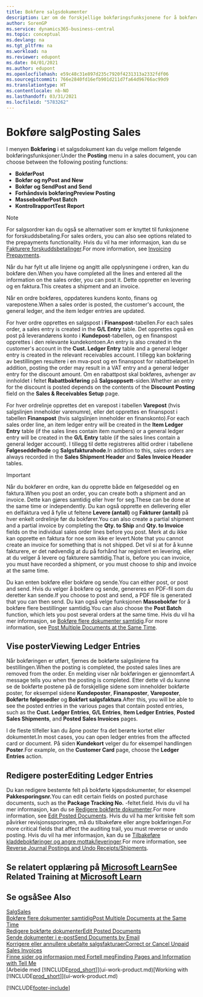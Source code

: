 ```yaml
---
title: Bokføre salgsdokumenter
description: Lær om de forskjellige bokføringsfunksjonene for å bokføre salgsdokumenter og hvordan du kan oppdatere bokførte dokumenter.
author: SorenGP
ms.service: dynamics365-business-central
ms.topic: conceptual
ms.devlang: na
ms.tgt_pltfrm: na
ms.workload: na
ms.reviewer: edupont
ms.date: 04/01/2021
ms.author: edupont
ms.openlocfilehash: e59c48c31e897d235c7920f4231313a2332fdf06
ms.sourcegitcommit: 766e2840fd16efb901d211d7fa64d96766ac99d9
ms.translationtype: HT
ms.contentlocale: nb-NO
ms.lasthandoff: 03/31/2021
ms.locfileid: "5783262"
---
```

# <a name="posting-sales"></a><span data-ttu-id="c32bf-103">Bokføre salg</span><span class="sxs-lookup"><span data-stu-id="c32bf-103">Posting Sales</span></span>

<span data-ttu-id="c32bf-104">I menyen **Bokføring** i et salgsdokument kan du velge mellom følgende bokføringsfunksjoner:</span><span class="sxs-lookup"><span data-stu-id="c32bf-104">Under the **Posting** menu in a sales document, you can choose between the following posting functions:</span></span>

* <span data-ttu-id="c32bf-105">**Bokfør**</span><span class="sxs-lookup"><span data-stu-id="c32bf-105">**Post**</span></span>
* <span data-ttu-id="c32bf-106">**Bokfør og ny**</span><span class="sxs-lookup"><span data-stu-id="c32bf-106">**Post and New**</span></span>
* <span data-ttu-id="c32bf-107">**Bokfør og Send**</span><span class="sxs-lookup"><span data-stu-id="c32bf-107">**Post and Send**</span></span>
* <span data-ttu-id="c32bf-108">**Forhåndsvis bokføring**</span><span class="sxs-lookup"><span data-stu-id="c32bf-108">**Preview Posting**</span></span>
* <span data-ttu-id="c32bf-109">**Massebokfør**</span><span class="sxs-lookup"><span data-stu-id="c32bf-109">**Post Batch**</span></span>
* <span data-ttu-id="c32bf-110">**Kontrollrapport**</span><span class="sxs-lookup"><span data-stu-id="c32bf-110">**Test Report**</span></span>

> [!NOTE]
> <span data-ttu-id="c32bf-111">For salgsordrer kan du også se alternativer som er knyttet til funksjonene for forskuddsbetaling.</span><span class="sxs-lookup"><span data-stu-id="c32bf-111">For sales orders, you can also see options related to the prepayments functionality.</span></span> <span data-ttu-id="c32bf-112">Hvis du vil ha mer informasjon, kan du se [Fakturere forskuddsbetalinger](finance-invoice-prepayments.md).</span><span class="sxs-lookup"><span data-stu-id="c32bf-112">For more information, see [Invoicing Prepayments](finance-invoice-prepayments.md).</span></span>

<span data-ttu-id="c32bf-113">Når du har fylt ut alle linjene og angitt alle opplysningene i ordren, kan du bokføre den.</span><span class="sxs-lookup"><span data-stu-id="c32bf-113">When you have completed all the lines and entered all the information on the sales order, you can post it.</span></span> <span data-ttu-id="c32bf-114">Dette oppretter en levering og en faktura.</span><span class="sxs-lookup"><span data-stu-id="c32bf-114">This creates a shipment and an invoice.</span></span>

<span data-ttu-id="c32bf-115">Når en ordre bokføres, oppdateres kundens konto, finans og varepostene.</span><span class="sxs-lookup"><span data-stu-id="c32bf-115">When a sales order is posted, the customer's account, the general ledger, and the item ledger entries are updated.</span></span>

<span data-ttu-id="c32bf-116">For hver ordre opprettes en salgspost i **Finanspost**-tabellen.</span><span class="sxs-lookup"><span data-stu-id="c32bf-116">For each sales order, a sales entry is created in the **G/L Entry** table.</span></span> <span data-ttu-id="c32bf-117">Det opprettes også en post på leverandørens konto i **Kundepost**-tabellen, og en finanspost opprettes i den relevante kundekontoen.</span><span class="sxs-lookup"><span data-stu-id="c32bf-117">An entry is also created in the customer's account in the **Cust. Ledger Entry** table and a general ledger entry is created in the relevant receivables account.</span></span> <span data-ttu-id="c32bf-118">I tillegg kan bokføring av bestillingen resultere i en mva-post og en finanspost for rabattbeløpet.</span><span class="sxs-lookup"><span data-stu-id="c32bf-118">In addition, posting the order may result in a VAT entry and a general ledger entry for the discount amount.</span></span> <span data-ttu-id="c32bf-119">Om en rabattpost skal bokføres, avhenger av innholdet i feltet **Rabattbokføring** på **Salgsoppsett**-siden.</span><span class="sxs-lookup"><span data-stu-id="c32bf-119">Whether an entry for the discount is posted depends on the contents of the **Discount Posting** field on the **Sales & Receivables Setup** page.</span></span>

<span data-ttu-id="c32bf-120">For hver ordrelinje opprettes det en varepost i tabellen **Varepost** (hvis salgslinjen inneholder varenumre), eller det opprettes en finanspost i tabellen **Finanspost** (hvis salgslinjen inneholder en finanskonto).</span><span class="sxs-lookup"><span data-stu-id="c32bf-120">For each sales order line, an item ledger entry will be created in the **Item Ledger Entry** table (if the sales lines contain item numbers) or a general ledger entry will be created in the **G/L Entry** table (if the sales lines contain a general ledger account).</span></span> <span data-ttu-id="c32bf-121">I tillegg til dette registreres alltid ordrer i tabellene **Følgeseddelhode** og **Salgsfakturahode**.</span><span class="sxs-lookup"><span data-stu-id="c32bf-121">In addition to this, sales orders are always recorded in the **Sales Shipment Header** and **Sales Invoice Header** tables.</span></span>

> [!IMPORTANT]  
> <span data-ttu-id="c32bf-122">Når du bokfører en ordre, kan du opprette både en følgeseddel og en faktura.</span><span class="sxs-lookup"><span data-stu-id="c32bf-122">When you post an order, you can create both a shipment and an invoice.</span></span> <span data-ttu-id="c32bf-123">Dette kan gjøres samtidig eller hver for seg.</span><span class="sxs-lookup"><span data-stu-id="c32bf-123">These can be done at the same time or independently.</span></span> <span data-ttu-id="c32bf-124">Du kan også opprette en dellevering eller en delfaktura ved å fylle ut feltene **Levere (antall)** og **Fakturer (antall)** på hver enkelt ordrelinje før du bokfører.</span><span class="sxs-lookup"><span data-stu-id="c32bf-124">You can also create a partial shipment and a partial invoice by completing the **Qty. to Ship** and **Qty. to Invoice** fields on the individual sales order lines before you post.</span></span> <span data-ttu-id="c32bf-125">Merk at du ikke kan opprette en faktura for noe som ikke er levert.</span><span class="sxs-lookup"><span data-stu-id="c32bf-125">Note that you cannot create an invoice for something that is not shipped.</span></span> <span data-ttu-id="c32bf-126">Det vil si at for å kunne fakturere, er det nødvendig at du på forhånd har registrert en levering, eller at du velger å levere og fakturere samtidig.</span><span class="sxs-lookup"><span data-stu-id="c32bf-126">That is, before you can invoice, you must have recorded a shipment, or you must choose to ship and invoice at the same time.</span></span>

<span data-ttu-id="c32bf-127">Du kan enten bokføre eller bokføre og sende.</span><span class="sxs-lookup"><span data-stu-id="c32bf-127">You can either post, or post and send.</span></span> <span data-ttu-id="c32bf-128">Hvis du velger å bokføre og sende, genereres en PDF-fil som du deretter kan sende.</span><span class="sxs-lookup"><span data-stu-id="c32bf-128">If you choose to post and send, a PDF file is generated that you can then send.</span></span> <span data-ttu-id="c32bf-129">Du kan også velge funksjonen **Massebokfør** for å bokføre flere bestillinger samtidig.</span><span class="sxs-lookup"><span data-stu-id="c32bf-129">You can also choose the **Post Batch** function, which lets you post several orders at the same time.</span></span> <span data-ttu-id="c32bf-130">Hvis du vil ha mer informasjon, se [Bokføre flere dokumenter samtidig](ui-batch-posting.md).</span><span class="sxs-lookup"><span data-stu-id="c32bf-130">For more information, see [Post Multiple Documents at the Same Time](ui-batch-posting.md).</span></span>

## <a name="viewing-ledger-entries"></a><span data-ttu-id="c32bf-131">Vise poster</span><span class="sxs-lookup"><span data-stu-id="c32bf-131">Viewing Ledger Entries</span></span>

<span data-ttu-id="c32bf-132">Når bokføringen er utført, fjernes de bokførte salgslinjene fra bestillingen.</span><span class="sxs-lookup"><span data-stu-id="c32bf-132">When the posting is completed, the posted sales lines are removed from the order.</span></span> <span data-ttu-id="c32bf-133">En melding viser når bokføringen er gjennomført.</span><span class="sxs-lookup"><span data-stu-id="c32bf-133">A message tells you when the posting is completed.</span></span> <span data-ttu-id="c32bf-134">Etter dette vil du kunne se de bokførte postene på de forskjellige sidene som inneholder bokførte poster, for eksempel sidene **Kundeposter**, **Finansposter**, **Vareposter**, **Bokførte følgesedler** og **Bokført salgsfaktura**.</span><span class="sxs-lookup"><span data-stu-id="c32bf-134">After this, you will be able to see the posted entries in the various pages that contain posted entries, such as the **Cust. Ledger Entries**, **G/L Entries**, **Item Ledger Entries**, **Posted Sales Shipments**, and **Posted Sales Invoices** pages.</span></span>  

<span data-ttu-id="c32bf-135">I de fleste tilfeller kan du åpne poster fra det berørte kortet eller dokumentet.</span><span class="sxs-lookup"><span data-stu-id="c32bf-135">In most cases, you can open ledger entries from the affected card or document.</span></span> <span data-ttu-id="c32bf-136">På siden **Kundekort** velger du for eksempel handlingen **Poster**.</span><span class="sxs-lookup"><span data-stu-id="c32bf-136">For example, on the **Customer Card** page, choose the **Ledger Entries** action.</span></span>

## <a name="editing-ledger-entries"></a><span data-ttu-id="c32bf-137">Redigere poster</span><span class="sxs-lookup"><span data-stu-id="c32bf-137">Editing Ledger Entries</span></span>

<span data-ttu-id="c32bf-138">Du kan redigere bestemte felt på bokførte kjøpsdokumenter, for eksempel **Pakkesporingsnr.**</span><span class="sxs-lookup"><span data-stu-id="c32bf-138">You can edit certain fields on posted purchase documents, such as the **Package Tracking No.**</span></span> <span data-ttu-id="c32bf-139">-feltet.</span><span class="sxs-lookup"><span data-stu-id="c32bf-139">field.</span></span> <span data-ttu-id="c32bf-140">Hvis du vil ha mer informasjon, kan du se [Redigere bokførte dokumenter](across-edit-posted-document.md).</span><span class="sxs-lookup"><span data-stu-id="c32bf-140">For more information, see [Edit Posted Documents](across-edit-posted-document.md).</span></span> <span data-ttu-id="c32bf-141">Hvis du vil ha mer kritiske felt som påvirker revisjonssporingen, må du tilbakeføre eller angre bokføringen.</span><span class="sxs-lookup"><span data-stu-id="c32bf-141">For more critical fields that affect the auditing trail, you must reverse or undo posting.</span></span> <span data-ttu-id="c32bf-142">Hvis du vil ha mer informasjon, kan du se [Tilbakeføre kladdebokføringer og angre mottak/leveringer](finance-how-reverse-journal-posting.md).</span><span class="sxs-lookup"><span data-stu-id="c32bf-142">For more information, see [Reverse Journal Postings and Undo Receipts/Shipments](finance-how-reverse-journal-posting.md).</span></span>

## <a name="see-related-training-at-microsoft-learn"></a><span data-ttu-id="c32bf-143">Se relatert opplæring på [Microsoft Learn](/learn/modules/ship-invoice-items-dynamics-365-business-central/index)</span><span class="sxs-lookup"><span data-stu-id="c32bf-143">See Related Training at [Microsoft Learn](/learn/modules/ship-invoice-items-dynamics-365-business-central/index)</span></span>

## <a name="see-also"></a><span data-ttu-id="c32bf-144">Se også</span><span class="sxs-lookup"><span data-stu-id="c32bf-144">See Also</span></span>

[<span data-ttu-id="c32bf-145">Salg</span><span class="sxs-lookup"><span data-stu-id="c32bf-145">Sales</span></span>](sales-manage-sales.md)  
[<span data-ttu-id="c32bf-146">Bokføre flere dokumenter samtidig</span><span class="sxs-lookup"><span data-stu-id="c32bf-146">Post Multiple Documents at the Same Time</span></span>](ui-batch-posting.md)  
[<span data-ttu-id="c32bf-147">Redigere bokførte dokumenter</span><span class="sxs-lookup"><span data-stu-id="c32bf-147">Edit Posted Documents</span></span>](across-edit-posted-document.md)  
[<span data-ttu-id="c32bf-148">Sende dokumenter i e-post</span><span class="sxs-lookup"><span data-stu-id="c32bf-148">Send Documents by Email</span></span>](ui-how-send-documents-email.md)  
[<span data-ttu-id="c32bf-149">Korrigere eller annullere ubetalte salgsfakturaer</span><span class="sxs-lookup"><span data-stu-id="c32bf-149">Correct or Cancel Unpaid Sales Invoices</span></span>](sales-how-correct-cancel-sales-invoice.md)  
[<span data-ttu-id="c32bf-150">Finne sider og informasjon med Fortell meg</span><span class="sxs-lookup"><span data-stu-id="c32bf-150">Finding Pages and Information with Tell Me</span></span>](ui-search.md)  
<span data-ttu-id="c32bf-151">[Arbeide med [!INCLUDE[prod_short](includes/prod_short.md)]](ui-work-product.md)</span><span class="sxs-lookup"><span data-stu-id="c32bf-151">[Working with [!INCLUDE[prod_short](includes/prod_short.md)]](ui-work-product.md)</span></span>

[!INCLUDE[footer-include](includes/footer-banner.md)]  
